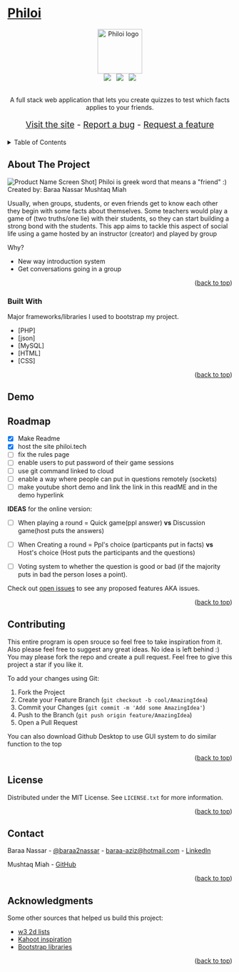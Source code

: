 # [Philoi](http://philoi.tech)

<div align="center">
  <img src="img/favicon.ico" alt="Philoi logo" width="100">
  <br>
  <img src="https://img.shields.io/github/forks/baraa2nassar/Philoi?style=for-the-badge">
  &nbsp;
  <img src="https://img.shields.io/github/stars/baraa2nassar/Philoi?color=yellow&style=for-the-badge">
  &nbsp;
  <img src="https://img.shields.io/github/issues/baraa2nassar/Philoi?color=orange&style=for-the-badge">
</div>

<div align="center">
  <br>
  <p>
    A full stack web application that lets you create quizzes to test which facts applies to your friends.
    <br>
    <p style="font-size: 19px;">
      <a href="http://philoi.tech/">Visit the site</a>
      -
      <!-- <a href="http://philoi.tech/">View demo</a> later in the future inshAllah -->
      <!-- - -->
      <a href="https://github.com/Baraa2nassar/Philoi/issues">Report a bug</a>
      -
      <a href="https://github.com/Baraa2nassar/Philoi/issues">Request a feature</a>
    </p>
  </p>
</div>



<!-- TABLE OF CONTENTS -->
<details>
  <summary>Table of Contents</summary>
  <ol>
    <li>
      <a href="#about-the-project">About The Project</a>
      <ul>
        <li><a href="#built-with">Built With</a></li>
      </ul>
    </li>
    <li>
      <a href="#getting-started">Getting Started</a>
      <ul>
        <li><a href="#prerequisites">Prerequisites</a></li>
        <li><a href="#installation">Installation</a></li>
      </ul>
    </li>
    <li><a href="#usage">Usage</a></li>
    <li><a href="#roadmap">Roadmap</a></li>
    <li><a href="#contributing">Contributing</a></li>
    <li><a href="#license">License</a></li>
    <li><a href="#contact">Contact</a></li>
    <li><a href="#acknowledgments">Acknowledgments</a></li>
  </ol>
</details>



<!-- ABOUT THE PROJECT -->
## About The Project

![Product Name Screen Shot][product-screenshot]]
 Philoi is greek word that means a "friend" :)
    Created by:
    Baraa Nassar
    Mushtaq Miah

Usually, when groups, students, or even friends get to know each other they begin with some facts about themselves. Some teachers would play a game of (two truths/one lie) with their students, so they can start building a strong bond with the students. This app aims to tackle this aspect of social life using a game hosted by an instructor (creator) and played by group

Why?
* New way introduction system
* Get conversations going in a group


<p align="right">(<a href="#top">back to top</a>)</p>



### Built With

 Major frameworks/libraries I used to bootstrap my project.

* [PHP]
* [json]
* [MySQL]
* [HTML]
* [CSS]


<p align="right">(<a href="#top">back to top</a>)</p>


## Demo

<!-- GETTING STARTED -->

<!-- ROADMAP -->
## Roadmap

- [x] Make Readme
- [x] host the site philoi.tech
- [ ] fix the rules page
- [ ] enable users to put password of their game sessions
- [ ] use git command linked to cloud
- [ ] enable a way where people can put in questions remotely (sockets)
- [ ] make youtube short demo and link the link in this readME and in the demo hyperlink

**IDEAS** for the online version:
  - [ ] When playing a round = Quick game(ppl answer) **vs** Discussion game(host puts the answers)
  - [ ] When Creating a round =  Ppl's choice (particpants put in facts) **vs** Host's choice (Host puts the participants and the questions)
  - [ ] Voting system to whether the question is good or bad (if the majority puts in bad the person loses a point).


Check out [open issues](https://github.com/Baraa2nassar/Philoi/issues) to see any proposed features AKA issues.

<p align="right">(<a href="#top">back to top</a>)</p>



<!-- CONTRIBUTING -->
## Contributing

This entire program is open srouce so feel free to take inspiration from it. Also please feel free to suggest any great ideas. No idea is left behind :) You may please fork the repo and create a pull request.
Feel free to give this project a star if you like it.

To add your changes using Git:
1. Fork the Project
2. Create your Feature Branch (`git checkout -b cool/AmazingIdea`)
3. Commit your Changes (`git commit -m 'Add some AmazingIdea'`)
4. Push to the Branch (`git push origin feature/AmazingIdea`)
5. Open a Pull Request

You can also download Github Desktop to use GUI system to do similar function to the top

<p align="right">(<a href="#top">back to top</a>)</p>



<!-- LICENSE -->
## License

Distributed under the MIT License. See `LICENSE.txt` for more information.

<p align="right">(<a href="#top">back to top</a>)</p>



<!-- CONTACT -->
## Contact

Baraa Nassar - [@baraa2nassar](https://www.instagram.com/baraa2nassar) - baraa-aziz@hotmail.com - [LinkedIn](https://www.linkedin.com/in/baraa2nassar/)

Mushtaq Miah - [GitHub](https://github.com/mhmh4)

<p align="right">(<a href="#top">back to top</a>)</p>



<!-- ACKNOWLEDGMENTS -->
## Acknowledgments

Some other sources that helped us build this project:
* [w3 2d lists](https://www.w3schools.com/php/php_arrays_multidimensional.asp)
* [Kahoot inspiration](https://kahoot.it/)
* [Bootstrap libraries](https://getbootstrap.com/docs/5.0/utilities/background/)



<p align="right">(<a href="#top">back to top</a>)</p>



<!-- MARKDOWN LINKS & IMAGES -->
<!-- https://www.markdownguide.org/basic-syntax/#reference-style-links -->
[contributors-shield]: https://img.shields.io/github/contributors/Baraa2nassar/philoi.svg?style=for-the-badge
[contributors-url]: https://github.com/Baraa2nassar/philoi/graphs/contributors
[forks-shield]: https://img.shields.io/github/forks/Baraa2nassar/philoi.svg?style=for-the-badge

[forks-url]: https://github.com/Baraa2nassar/philoi/network/members

[stars-shield]: https://img.shields.io/github/stars/Baraa2nassar/philoi.svg?style=for-the-badge
[stars-url]: https://github.com/Baraa2nassar/philoi/stargazers
[issues-shield]: https://img.shields.io/github/issues/Baraa2nassar/philoi.svg?style=for-the-badge
[issues-url]: https://github.com/Baraa2nassar/philoi/issues
[license-shield]: https://img.shields.io/github/license/Baraa2nassar/philoi.svg?style=for-the-badge
[license-url]: https://github.com/Baraa2nassar/philoi/blob/master/LICENSE.txt
[linkedin-shield]: https://img.shields.io/badge/-LinkedIn-black.svg?style=for-the-badge&logo=linkedin&colorB=555
[linkedin-url]: https://linkedin.com/in/baraa2nassar
[product-screenshot]: https://media.discordapp.net/attachments/1038123706830049335/1039003961308483624/image.png?width=1257&height=632
